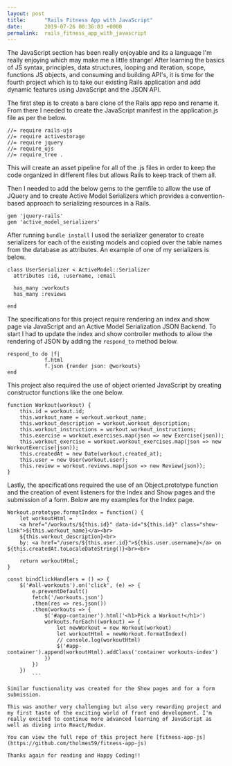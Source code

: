```yaml
---
layout: post
title:      "Rails Fitness App with JavaScript"
date:       2019-07-26 00:36:03 +0000
permalink:  rails_fitness_app_with_javascript
---
```



The JavaScript section has been really enjoyable and its a language I'm really enjoying which may make me a little strange! After learning the basics of JS syntax, principles, data structures, looping and iteration, scope, functions JS objects, and consuming and building API's, it is time for the fourth project which is to take our existing Rails application and add dynamic features using JavaScript and the JSON API. 

The first step is to create a bare clone of the Rails app repo and rename it. From there I needed to create the JavaScript manifest in the application.js file as per the below.

```
//= require rails-ujs
//= require activestorage
//= require jquery
//= require_ujs
//= require_tree .
```

This will create an asset pipeline for all of the .js files in order to keep the code organized in different files but allows Rails to keep track of them all. 

Then I needed to add the below gems to the gemfile to allow the use of JQuery and to create Active Model Serializers which provides a convention-based approach to serializing resources in a Rails.

```
gem 'jquery-rails'
gem 'active_model_serializers'
```

After running `bundle install` I used the serializer generator to create serializers for each of the existing models and copied over the table names from the database as attributes. An example of one of my serializers is below.

```
class UserSerializer < ActiveModel::Serializer
  attributes :id, :username, :email

  has_many :workouts
  has_many :reviews
  
end
```

The specifications for this project require rendering an index and show page via JavaScript and an Active Model Serialization JSON Backend. To start I had to update the index and show controller methods to allow the rendering of JSON by adding the `respond_to` method below.

```
respond_to do |f|
            f.html
            f.json {render json: @workouts}
end
```

This project also required the use of  object oriented JavaScript by creating constructor functions like the one below.

```
function Workout(workout) {
    this.id = workout.id;
    this.workout_name = workout.workout_name;
    this.workout_description = workout.workout_description;
    this.workout_instructions = workout.workout_instructions;
    this.exercise = workout.exercises.map(json => new Exercise(json));
    this.workout_exercise = workout.workout_exercises.map(json => new WorkoutExercise(json));
    this.createdAt = new Date(workout.created_at);
    this.user = new User(workout.user);
    this.review = workout.reviews.map(json => new Review(json));
}
```

Lastly, the specifications required the use of an Object.prototype function and the creation of event listeners for the Index and Show pages and the submission of a form. Below are my examples for the Index page.

```
Workout.prototype.formatIndex = function() {
    let workoutHtml = `
    <a href="/workouts/${this.id}" data-id="${this.id}" class="show-link">${this.workout_name}</a><br>
    ${this.workout_description}<br>
    by: <a href="/users/${this.user.id}">${this.user.username}</a> on ${this.createdAt.toLocaleDateString()}<br><br>
    `
    return workoutHtml;
}
```

```
const bindClickHandlers = () => {
    $('#all-workouts').on('click', (e) => {
        e.preventDefault()
        fetch('/workouts.json')
        .then(res => res.json())
        .then(workouts => {
            $('#app-container').html('<h1>Pick a Workout!</h1>')
            workouts.forEach((workout) => {
                let newWorkout = new Workout(workout)
                let workoutHtml = newWorkout.formatIndex()
                // console.log(workoutHtml)
                $('#app-container').append(workoutHtml).addClass('container workouts-index')
            })
        })
    })
		```
		
Similar functionality was created for the Show pages and for a form submission. 
		
This was another very challenging but also very rewarding project and my first taste of the exciting world of front end development. I'm really excited to continue more advanced learning of JavaScript as well as diving into React/Redux. 

You can view the full repo of this project here [fitness-app-js](https://github.com/tholmes59/fitness-app-js)

Thanks again for reading and Happy Coding!!
		
